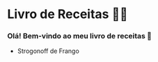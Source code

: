 # Livro de Receitas :woman_cook:

### Olá! Bem-vindo ao meu livro de receitas :wave:

- Strogonoff de Frango 
